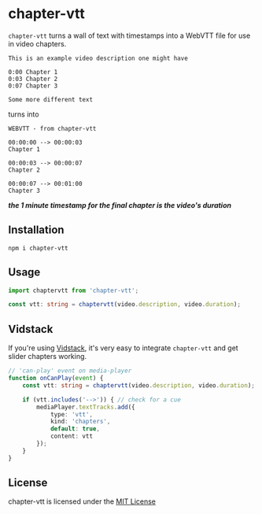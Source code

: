 # chapter-vtt
`chapter-vtt` turns a wall of text with timestamps into a WebVTT file for use in video chapters.

```
This is an example video description one might have

0:00 Chapter 1
0:03 Chapter 2
0:07 Chapter 3

Some more different text
```

turns into

```
WEBVTT - from chapter-vtt

00:00:00 --> 00:00:03
Chapter 1

00:00:03 --> 00:00:07
Chapter 2

00:00:07 --> 00:01:00
Chapter 3
```

***the 1 minute timestamp for the final chapter is the video's duration***

## Installation
```
npm i chapter-vtt
```

## Usage
```ts
import chaptervtt from 'chapter-vtt';

const vtt: string = chaptervtt(video.description, video.duration);
```

## Vidstack
If you're using [Vidstack](https://github.com/vidstack/player), it's very easy to integrate `chapter-vtt` and get slider chapters working.

```ts
// 'can-play' event on media-player
function onCanPlay(event) {
	const vtt: string = chaptervtt(video.description, video.duration);

	if (vtt.includes('-->')) { // check for a cue
		mediaPlayer.textTracks.add({
			type: 'vtt',
			kind: 'chapters',
			default: true,
			content: vtt
		});
	}
}
```

## License
chapter-vtt is licensed under the [MIT License](https://github.com/CosmicMedia/chapter-vtt/blob/master/LICENSE)
